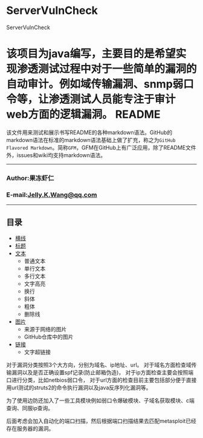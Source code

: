 # ServerVulnCheck
ServerVulnCheck

该项目为java编写，主要目的是希望实现渗透测试过程中对于一些简单的漏洞的自动审计。例如域传输漏洞、snmp弱口令等，让渗透测试人员能专注于审计web方面的逻辑漏洞。
README
===========================
该文件用来测试和展示书写README的各种markdown语法。GitHub的markdown语法在标准的markdown语法基础上做了扩充，称之为`GitHub Flavored Markdown`。简称`GFM`，GFM在GitHub上有广泛应用，除了README文件外，issues和wiki均支持markdown语法。
****
### Author:果冻虾仁
### E-mail:Jelly.K.Wang@qq.com
****
## 目录
* [横线](#横线)
* [标题](#标题)
* [文本](#文本)
    * 普通文本
    * 单行文本
    * 多行文本
    * 文字高亮
    * 换行
    * 斜体
    * 粗体
    * 删除线
* [图片](#图片)
    * 来源于网络的图片
    * GitHub仓库中的图片
* [链接](#链接) 
    * 文字超链接

对于漏洞分类按照3个大方向，分别为域名、ip地址、url。
对于域名方面检查域传输漏洞以及是否正确设置spf记录(防止邮箱伪造)，
对于ip方面检查主要会按照端口进行分类，比如netbios弱口令，
对于url方面的检查目前主要包括部分便于直接用url测试的struts2的命令执行漏洞以及java反序列化漏洞等。

为了使用边防还加入了一些工具模块例如弱口令爆破模块、子域名获取模块、c端查询、同服ip查询。

后面考虑会加入自动化的端口扫描，然后根据端口扫描结果去匹配metasploit已经存在服务器的漏洞。
